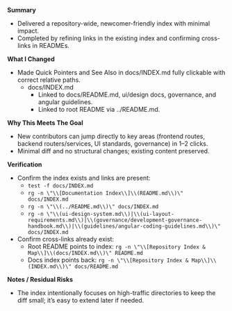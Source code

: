 **Summary**
- Delivered a repository-wide, newcomer-friendly index with minimal impact.
- Completed by refining links in the existing index and confirming cross-links in READMEs.

**What I Changed**
- Made Quick Pointers and See Also in docs/INDEX.md fully clickable with correct relative paths.
  - docs/INDEX.md
    - Linked to docs/README.md, ui/design docs, governance, and angular guidelines.
    - Linked to root README via ../README.md.

**Why This Meets The Goal**
- New contributors can jump directly to key areas (frontend routes, backend routers/services, UI standards, governance) in 1–2 clicks.
- Minimal diff and no structural changes; existing content preserved.

**Verification**
- Confirm the index exists and links are present:
  - `test -f docs/INDEX.md`
  - `rg -n \"\\[Documentation Index\\]\\(README.md\\)\" docs/INDEX.md`
  - `rg -n \"\\(../README.md\\)\" docs/INDEX.md`
  - `rg -n \"\\(ui-design-system.md\\)|\\(ui-layout-requirements.md\\)|\\(governance/development-governance-handbook.md\\)|\\(guidelines/angular-coding-guidelines.md\\)\" docs/INDEX.md`
- Confirm cross-links already exist:
  - Root README points to index: `rg -n \"\\[Repository Index & Map\\]\\(docs/INDEX.md\\)\" README.md`
  - Docs index points back: `rg -n \"\\[Repository Index & Map\\]\\(INDEX.md\\)\" docs/README.md`

**Notes / Residual Risks**
- The index intentionally focuses on high-traffic directories to keep the diff small; it’s easy to extend later if needed.